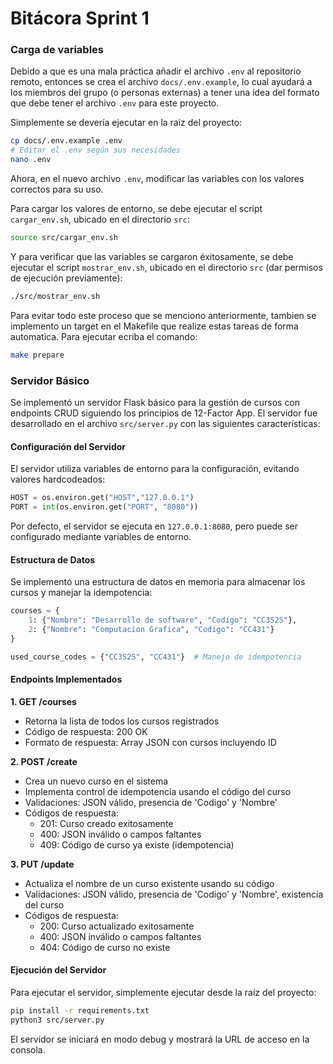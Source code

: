 # Bitácora Sprint 1

### **Carga de variables**

Debido a que es una mala práctica añadir el archivo `.env` al repositorio remoto, entonces se crea el archivo `docs/.env.example`, lo cual ayudará a los miembros del grupo (o personas externas) a tener una ídea del formato que debe tener el archivo `.env` para este proyecto.

Simplemente se devería ejecutar en la raiz del proyecto:

```bash
cp docs/.env.example .env
# Editar el .env según sus necesidades
nano .env
```
Ahora, en el nuevo archivo `.env`, modificar las variables con los valores correctos para su uso.

Para cargar los valores de entorno, se debe ejecutar el script `cargar_env.sh`, ubicado en el directorio `src`:

```bash
source src/cargar_env.sh
```

Y para verificar que las variables se cargaron éxitosamente, se debe ejecutar el script `mostrar_env.sh`, ubicado en el directorio `src` (dar permisos de ejecución previamente):

```bash
./src/mostrar_env.sh
```

Para evitar todo este proceso que se menciono anteriormente, tambien se implemento un target en el Makefile que realize estas tareas de forma automatica. Para ejecutar ecriba el comando:

```bash
make prepare
```

### **Servidor Básico**

Se implementó un servidor Flask básico para la gestión de cursos con endpoints CRUD siguiendo los principios de 12-Factor App. El servidor fue desarrollado en el archivo `src/server.py` con las siguientes características:

#### **Configuración del Servidor**

El servidor utiliza variables de entorno para la configuración, evitando valores hardcodeados:

```python
HOST = os.environ.get("HOST","127.0.0.1")
PORT = int(os.environ.get("PORT", "8080"))
```

Por defecto, el servidor se ejecuta en `127.0.0.1:8080`, pero puede ser configurado mediante variables de entorno.

#### **Estructura de Datos**

Se implementó una estructura de datos en memoria para almacenar los cursos y manejar la idempotencia:

```python
courses = {
    1: {"Nombre": "Desarrollo de software", "Codigo": "CC3S2S"},
    2: {"Nombre": "Computacion Grafica", "Codigo": "CC431"} 
}

used_course_codes = {"CC3S2S", "CC431"}  # Manejo de idempotencia
```

#### **Endpoints Implementados**

**1. GET /courses**
- Retorna la lista de todos los cursos registrados
- Código de respuesta: 200 OK
- Formato de respuesta: Array JSON con cursos incluyendo ID

**2. POST /create**
- Crea un nuevo curso en el sistema
- Implementa control de idempotencia usando el código del curso
- Validaciones: JSON válido, presencia de 'Codigo' y 'Nombre'
- Códigos de respuesta:
  - 201: Curso creado exitosamente
  - 400: JSON inválido o campos faltantes
  - 409: Código de curso ya existe (idempotencia)

**3. PUT /update**
- Actualiza el nombre de un curso existente usando su código
- Validaciones: JSON válido, presencia de 'Codigo' y 'Nombre', existencia del curso
- Códigos de respuesta:
  - 200: Curso actualizado exitosamente
  - 400: JSON inválido o campos faltantes
  - 404: Código de curso no existe

#### **Ejecución del Servidor**

Para ejecutar el servidor, simplemente ejecutar desde la raíz del proyecto:

```bash
pip install -r requirements.txt
python3 src/server.py
```

El servidor se iniciará en modo debug y mostrará la URL de acceso en la consola.
